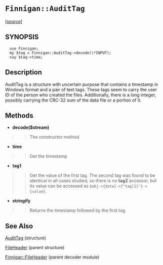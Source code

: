 # `Finnigan::AuditTag` #

[[source](http://code.google.com/p/unfinnigan/source/browse/perl/Finnigan/lib/Finnigan/AuditTag.pm)]

## SYNOPSIS ##

```
  use Finnigan;
  my $tag = Finnigan::AuditTag->decode(\*INPUT);
  say $tag->time;
```

## Description ##

AuditTag is a structure with uncertain purpose that contains a
timestamp in Windows format and a pair of text tags. These tags seem
to carry the user ID of the person who created the
files. Additionally, there is a long integer, possibly carrying the
CRC-32 sum of the data file or a portion of it.

## Methods ##

  * **decode($stream)**
> > The constructor method

  * **time**
> > Get the timestamp

  * **tag1**
> > Get the value of the first tag. The second tag was found to be identical in all cases studied, so there is no **tag2** accessor, but its value can be accessed as `$obj->{data}->{"tag[2]"}->{value}`.

  * **stringify**
> > Returns the timestamp followed by the first tag

## See Also ##

[AuditTag](AuditTag.md) (structure)

[FileHeader](FileHeader.md) (parent structure)

[Finnigan::FileHeader](FinniganFileHeader.md) (parent decoder module)